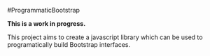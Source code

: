 #ProgrammaticBootstrap

**This is a work in progress.**

This project aims to create a javascript library which can be used to programatically build Bootstrap interfaces.
